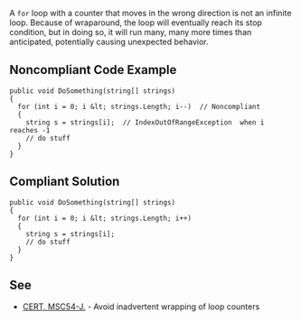 
A `for` loop with a counter that moves in the wrong direction is not an infinite loop. Because of wraparound, the loop will eventually reach its stop condition, but in doing so, it will run many, many more times than anticipated, potentially causing unexpected behavior.

## Noncompliant Code Example


    public void DoSomething(string[] strings)
    {
      for (int i = 0; i &lt; strings.Length; i--)  // Noncompliant
      {
        string s = strings[i];  // IndexOutOfRangeException  when i reaches -1
        // do stuff
      }
    }


## Compliant Solution


    public void DoSomething(string[] strings)
    {
      for (int i = 0; i &lt; strings.Length; i++)
      {
        string s = strings[i];
        // do stuff
      }
    }


## See

- [CERT, MSC54-J.](https://www.securecoding.cert.org/confluence/x/zYEzAg) - Avoid inadvertent wrapping of loop counters

